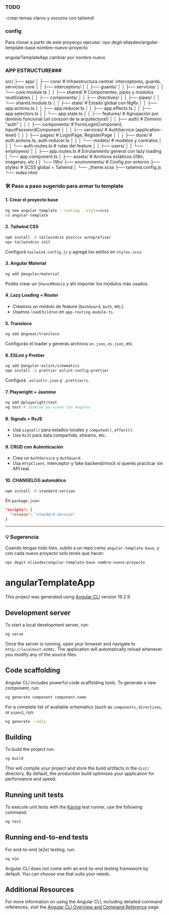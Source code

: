 ### TODO ##
 -crear temas claros y oscuros con tailwind

### config ###
Para clonar a partir de este proyecyo ejecutar:
npx degit eliasdev/angular-template-base nombre-nuevo-proyecto

angularTemplateApp cambiar por nombre nuevo

### APP ESTRUCTURE###
src/
├── app/
│   ├── core/                    # Infraestructura central: interceptores, guards, servicios core
│   │   ├── interceptors/
│   │   ├── guards/
│   │   ├── services/
│   │   └── core.module.ts
│
│   ├── shared/                  # Componentes, pipes y módulos reutilizables
│   │   ├── components/
│   │   ├── directives/
│   │   ├── pipes/
│   │   └── shared.module.ts
│
│   ├── state/                   # Estado global con NgRx
│   │   ├── app.actions.ts
│   │   ├── app.reducer.ts
│   │   ├── app.effects.ts
│   │   ├── app.selectors.ts
│   │   └── app.state.ts
│
│   ├── features/                # Agrupación por dominio funcional (¡el corazón de la arquitectura!)
│   │   ├── auth/                # Dominio "auth"
│   │   │   ├── components/      # FormLoginComponent, InputPasswordComponent
│   │   │   ├── services/        # AuthService (application-level) 
│   │   │   ├── pages/           # LoginPage, RegisterPage
│   │   │   ├── store/           # auth.actions.ts, auth.reducer.ts
│   │   │   └── models/          # modelos y contratos
│   │   │   └── auth.routes.ts   # rutas del feature
│   │   ├── users/
│   │   └── employees/
│
│   ├── app.routes.ts            # Enrutamiento general con lazy loading
│   └── app.component.ts
│
├── assets/                      # Archivos estáticos (i18n, imágenes, etc.)
│   └── i18n/
├── environments/                # Config por entorno
├── styles/                      # SCSS global + Tailwind
│   └── _theme.scss
├── tailwind.config.js
└── index.html


### 🛠️ **Paso a paso sugerido para armar tu template**

#### 1. **Crear el proyecto base**
```bash
ng new angular-template --routing --style=scss
cd angular-template
```

#### 2. **Tailwind CSS**
```bash
npm install -D tailwindcss postcss autoprefixer
npx tailwindcss init
```
Configurá `tailwind.config.js` y agregá los estilos en `styles.scss`.

#### 3. **Angular Material**
```bash
ng add @angular/material
```
Podés crear un `SharedModule` y ahí importar los módulos más usados.

#### 4. **Lazy Loading + Router**
- Creamos un módulo de feature (`Dashboard`, `Auth`, etc.)
- Usamos `loadChildren` en `app-routing.module.ts`.

#### 5. **Transloco**
```bash
ng add @ngneat/transloco
```
Configurás el loader y generás archivos `en.json`, `es.json`, etc.

#### 6. **ESLint y Prettier**
```bash
ng add @angular-eslint/schematics
npm install -D prettier eslint-config-prettier
```
Configurá `.eslintrc.json` y `.prettierrc`.

#### 7. **Playwright + Jasmine**
```bash
ng add @playwright/test
ng test # Jasmine ya viene con Angular
```

#### 8. **Signals + RxJS**
- Usá `signal()` para estados locales y `computed()`, `effect()`.
- Usa `RxJS` para data compartida, streams, etc.

#### 9. **CRUD con Autenticación**
- Crea un `AuthService` y `AuthGuard`.
- Usa `HttpClient`, interceptor y fake backend/mock si querés practicar sin API real.

#### 10. **CHANGELOG automático**
```bash
npm install -D standard-version
```
En `package.json`:
```json
"scripts": {
  "release": "standard-version"
}
```

---

### 💡 Sugerencia
Cuando tengas todo listo, subilo a un repo como `angular-template-base`, y con cada nuevo proyecto solo tenés que hacer:

```bash
npx degit eliasdev/angular-template-base nombre-nuevo-proyecto
```


# angularTemplateApp

This project was generated using [Angular CLI](https://github.com/angular/angular-cli) version 19.2.9.

## Development server

To start a local development server, run:

```bash
ng serve
```

Once the server is running, open your browser and navigate to `http://localhost:4200/`. The application will automatically reload whenever you modify any of the source files.

## Code scaffolding

Angular CLI includes powerful code scaffolding tools. To generate a new component, run:

```bash
ng generate component component-name
```

For a complete list of available schematics (such as `components`, `directives`, or `pipes`), run:

```bash
ng generate --help
```

## Building

To build the project run:

```bash
ng build
```

This will compile your project and store the build artifacts in the `dist/` directory. By default, the production build optimizes your application for performance and speed.

## Running unit tests

To execute unit tests with the [Karma](https://karma-runner.github.io) test runner, use the following command:

```bash
ng test
```

## Running end-to-end tests

For end-to-end (e2e) testing, run:

```bash
ng e2e
```

Angular CLI does not come with an end-to-end testing framework by default. You can choose one that suits your needs.

## Additional Resources

For more information on using the Angular CLI, including detailed command references, visit the [Angular CLI Overview and Command Reference](https://angular.dev/tools/cli) page.
